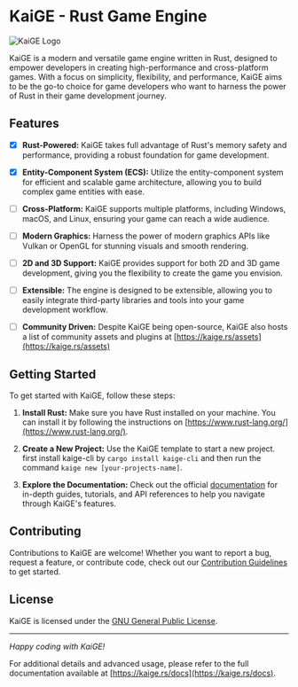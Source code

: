 # KaiGE - Rust Game Engine

![KaiGE Logo](path/to/kaiGE-logo.png)

KaiGE is a modern and versatile game engine written in Rust, designed to empower developers in creating high-performance and cross-platform games. With a focus on simplicity, flexibility, and performance, KaiGE aims to be the go-to choice for game developers who want to harness the power of Rust in their game development journey.

## Features

- [x] **Rust-Powered:** KaiGE takes full advantage of Rust's memory safety and performance, providing a robust foundation for game development.

- [x] **Entity-Component System (ECS):** Utilize the entity-component system for efficient and scalable game architecture, allowing you to build complex game entities with ease.

- [ ] **Cross-Platform:** KaiGE supports multiple platforms, including Windows, macOS, and Linux, ensuring your game can reach a wide audience.

- [ ] **Modern Graphics:** Harness the power of modern graphics APIs like Vulkan or OpenGL for stunning visuals and smooth rendering.

- [ ] **2D and 3D Support:** KaiGE provides support for both 2D and 3D game development, giving you the flexibility to create the game you envision.

- [ ] **Extensible:** The engine is designed to be extensible, allowing you to easily integrate third-party libraries and tools into your game development workflow.

- [ ] **Community Driven:** Despite KaiGE being open-source, KaiGE also hosts a list of community assets and plugins at [https://kaige.rs/assets](https://kaige.rs/assets)

## Getting Started

To get started with KaiGE, follow these steps:

1. **Install Rust:** Make sure you have Rust installed on your machine. You can install it by following the instructions on [https://www.rust-lang.org/](https://www.rust-lang.org/).

2. **Create a New Project:** Use the KaiGE template to start a new project. first install kaige-cli by `cargo install kaige-cli` and then run the command `kaige new [your-projects-name]`.

3. **Explore the Documentation:** Check out the official [documentation](https://kaige.rs/docs) for in-depth guides, tutorials, and API references to help you navigate through KaiGE's features.

## Contributing

Contributions to KaiGE are welcome! Whether you want to report a bug, request a feature, or contribute code, check out our [Contribution Guidelines](CONTRIBUTING.md) to get started.

## License

KaiGE is licensed under the [GNU General Public License](LICENSE.md).

---

*Happy coding with KaiGE!*

For additional details and advanced usage, please refer to the full documentation available at [https://kaige.rs/docs](https://kaige.rs/docs).
